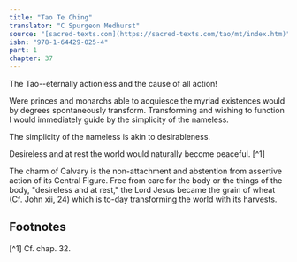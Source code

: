 ```yaml
---
title: "Tao Te Ching"
translator: "C Spurgeon Medhurst"
source: "[sacred-texts.com](https://sacred-texts.com/tao/mt/index.htm)"
isbn: "978-1-64429-025-4"
part: 1
chapter: 37
---
```

The Tao--eternally actionless and the cause of all action!

Were princes and monarchs able to acquiesce the myriad existences would by degrees spontaneously transform. Transforming and wishing to function I would immediately guide by the simplicity of the nameless.

The simplicity of the nameless is akin to desirableness.

Desireless and at rest the world would naturally become peaceful. [^1]

The charm of Calvary is the non-attachment and abstention from assertive action of its Central Figure. Free from care for the body or the things of the body, "desireless and at rest," the Lord Jesus became the grain of wheat (Cf. John xii, 24) which is to-day transforming the world with its harvests.

## Footnotes

[^1] Cf. chap. 32.